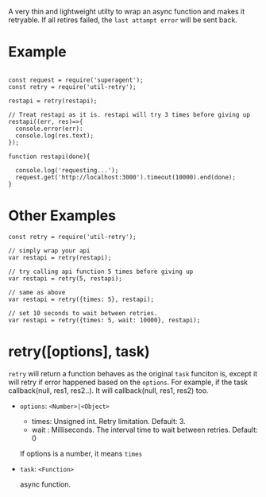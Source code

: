 A very thin and lightweight utilty to wrap an async function and makes it retryable. If all retires failed, the `last attampt error` will be sent back. 

# Example
```

const request = require('superagent');
const retry = require('util-retry');

restapi = retry(restapi);

// Treat restapi as it is. restapi will try 3 times before giving up
restapi((err, res)=>{
  console.error(err):
  console.log(res.text);
});

function restapi(done){

  console.log('requesting...');
  request.get('http://localhost:3000').timeout(10000).end(done);
}

```


# Other Examples

```
const retry = require('util-retry');

// simply wrap your api
var restapi = retry(restapi);

// try calling api function 5 times before giving up
var restapi = retry(5, restapi);

// same as above
var restapi = retry({times: 5}, restapi);

// set 10 seconds to wait between retries.
var restapi = retry({times: 5, wait: 10000}, restapi);

```


# retry([options], task)

`retry` will return a function behaves as the original `task` funciton is, except it will retry if error happened based on the `options`. For example, if the task callback(null, res1, res2..). It will callback(null, res1, res2) too. 

- `options`: `<Number>|<Object>`
  - times: Unsigned int. Retry limitation. Default: 3.
  - wait : Milliseconds. The interval time to wait between retries. Default: 0
  
  If options is a number, it means `times`
  
- `task`: `<Function>`

  async function.
  

 